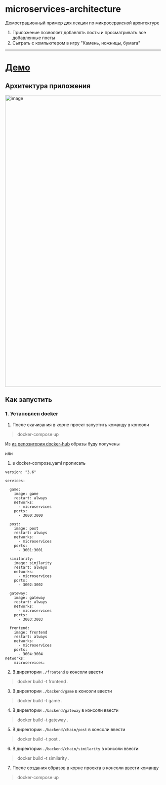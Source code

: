 # microservices-architecture

Демострационный пример для лекции по микросервисной архитектуре

1. Приложение позволяет добавлять посты и просматривать все добавленные посты
2. Сыграть с компьютером в игру "Камень, ножницы, бумага" 
***
<h1><a href="https://arc-micro.deta.dev/">Демо</a></h1>

## Архитектура приложения

<img width="943" alt="image" src="https://user-images.githubusercontent.com/78900834/205141386-edcdd2b8-2ce3-4ef6-a686-7b742440435b.png">

## Как запустить

### 1. Установлен docker

1. После скачивания в корне проект запустить команду в консоли
> docker-compose up

Из <a href="https://hub.docker.com/repository/docker/vaynbaum/prj">из репозитория docker-hub</a> образы буду получены

или 

1. в docker-compose.yaml прописать
```docker
version: "3.6"

services:

  game:
    image: game
    restart: always
    networks:
      - microservices
    ports:
      - 3000:3000

  post:
    image: post
    restart: always
    networks:
      - microservices
    ports:
      - 3001:3001

  similarity:
    image: similarity
    restart: always
    networks:
      - microservices
    ports:
      - 3002:3002
  
  gateway:
    image: gateway
    restart: always
    networks:
      - microservices
    ports:
      - 3003:3003

  frontend:
    image: frontend
    restart: always
    networks:
      - microservices
    ports:
      - 3004:3004
networks:
    microservices:
```

2. В директории `./frontend` в консоли ввести
> docker build -t frontend .

3. В директории `./backend/game` в консоли ввести
> docker build -t game .

4. В директории `./backend/gateway` в консоли ввести
> docker build -t gateway .

5. В директории `./backend/chain/post` в консоли ввести
> docker build -t post .

6. В директории `./backend/chain/similarity` в консоли ввести
> docker build -t similarity .

7. После создания образов в корне проекта в консоли ввести команду 
> docker-compose up
